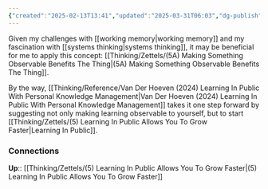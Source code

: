 ```yaml
---
{"created":"2025-02-13T13:41","updated":"2025-03-31T06:03","dg-publish":true,"dg-path":"Zettels/(5B) I Will Make My Own Learning Observable And Public.md","permalink":"/zettels/5-b-i-will-make-my-own-learning-observable-and-public/","dgPassFrontmatter":true,"noteIcon":"1"}
---
```


Given my challenges with [[working memory\|working memory]] and my fascination with [[systems thinking\|systems thinking]], it may be beneficial for me to apply this concept: [[Thinking/Zettels/(5A) Making Something Observable Benefits The Thing\|(5A) Making Something Observable Benefits The Thing]]. 

By the way, [[Thinking/Reference/Van Der Hoeven (2024) Learning In Public With Personal Knowledge Management\|Van Der Hoeven (2024) Learning In Public With Personal Knowledge Management]] takes it one step forward by suggesting not only making learning observable to yourself, but to start [[Thinking/Zettels/(5) Learning In Public Allows You To Grow Faster\|Learning In Public]]. 

### Connections 
**Up**:: [[Thinking/Zettels/(5) Learning In Public Allows You To Grow Faster\|(5) Learning In Public Allows You To Grow Faster]]